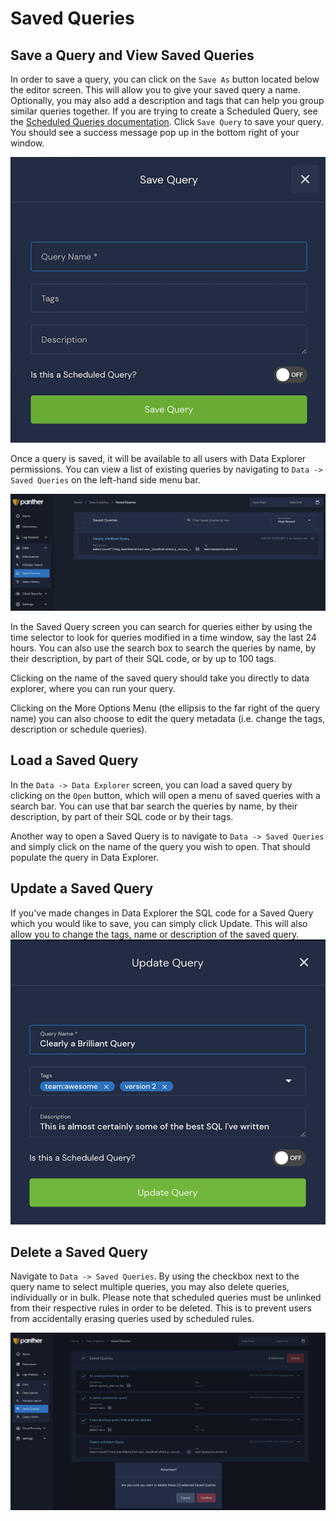 # Saved Queries

## Save a Query and View Saved Queries

In order to save a query, you can click on the `Save As` button located below the editor screen. This will allow you to give your saved query a name. Optionally, you may also add a description and tags that can help you group similar queries together. If you are trying to create a Scheduled Query, see the [Scheduled Queries documentation](scheduled-queries.md). Click `Save Query` to save your query. You should see a success message pop up in the bottom right of your window.

![Save Query](../.gitbook/assets/save-query.png)

Once a query is saved, it will be available to all users with Data Explorer permissions. You can view a list of existing queries by navigating to `Data -> Saved Queries` on the left-hand side menu bar.

![Saved Queries](../.gitbook/assets/saved-queries.png)

In the Saved Query screen you can search for queries either by using the time selector to look for queries modified in a time window, say the last 24 hours. You can also use the search box to search the queries by name, by their description, by part of their SQL code, or by up to 100 tags.

Clicking on the name of the saved query should take you directly to data explorer, where you can run your query.

Clicking on the More Options Menu \(the ellipsis to the far right of the query name\) you can also choose to edit the query metadata \(i.e. change the tags, description or schedule queries\).

## Load a Saved Query

In the `Data -> Data Explorer` screen, you can load a saved query by clicking on the `Open` button, which will open a menu of saved queries with a search bar. You can use that bar search the queries by name, by their description, by part of their SQL code or by their tags.

Another way to open a Saved Query is to navigate to `Data -> Saved Queries` and simply click on the name of the query you wish to open. That should populate the query in Data Explorer.

## Update a Saved Query

If you've made changes in Data Explorer the SQL code for a Saved Query which you would like to save, you can simply click Update. This will also allow you to change the tags, name or description of the saved query. ![Update Query](../.gitbook/assets/update-query.png)

## Delete a Saved Query

Navigate to `Data -> Saved Queries`. By using the checkbox next to the query name to select multiple queries, you may also delete queries, individually or in bulk. Please note that scheduled queries must be unlinked from their respective rules in order to be deleted. This is to prevent users from accidentally erasing queries used by scheduled rules.

![Delete Query](../.gitbook/assets/delete-query.png)

